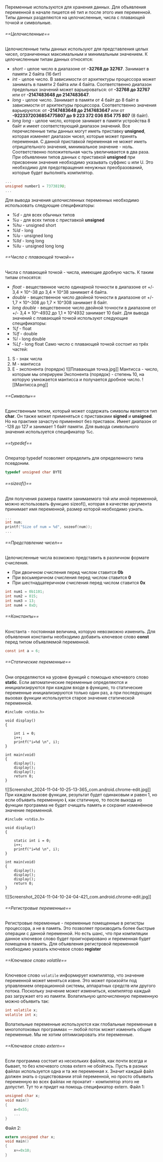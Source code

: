 Переменные используются для хранения данных. Для объявления переменной в начале пишется её тип и после этого имя переменной. Типы данных разделяются на целочисленные, числа с плавающей точкой и символьные.
###### ==Целочисленные==
Целочисленные типы данных используют для представления целых чисел, ограниченных максимальным и минимальным значением.
К целочисленным типам данных относятся:
- *short* - целое число в диапазоне от **-32768 до 32767**. Занимает в памяти 2 байта (16 бит)
- *int* - целое число. В зависимости от архитектуры процессора может занимать в памяти 2 байта или 4 байта. Соответственно диапазон предельных значений может варьироваться: от **-32768 до 32767** или от **-2147483648 до 2147483647**.
- *long* - целое число. Занимает в памяти от 4 байт до 8 байт в зависимости от архитектуры процессора. Соответственно значения варьируются: от **-2147483648 до 2147483647** или от **-9223372036854775807 до 9 223 372 036 854 775 807** (8 байт).
- *long long* - целое число, которое занимает в памяти устройства 8 байт и имеет соответствующий диапазон значений.
Все перечисленные типы данных могут иметь приставку **unsigned**, которая изменяет диапазон чисел, которые может принять переменная. С данной приставкой переменная не может иметь отрицательного значения, минимальное значение - ноль. Соответственно положительная часть увеличивается в два раза.
При объявлении типов данных с приставкой **unsigned** при присвоении значения необходимо указывать суффикс u или U. Это необходимо для предотвращения ненужных преобразований, которые будет выполнять компилятор.
```C
...
unsigned number1 = 7373819U;
...
```
Для вывода значения целочисленных переменных необходимо использовать следующие спецификаторы:
- *%d* - для всех обычных типов
- *%u* - для всех типов с приставкой **unsigned**
- *%hu* - unsigned short
- *%ld* - long
- *%lu* - unsigned long
- *%lld* - long long
- *%llu* - unsigned long long
###### ==Числа с плавающей точкой==
Числа с плавающей точкой - числа, имеющие дробную часть. К таким типам относятся:
- *float* - вещественное число одинарной точности в диапазоне от +/- 3,4 × 10^-38 до 3,4 × 10^38 занимает 4 байта.
- *double* - вещественное число двойной точности в диапазоне от +/- 1,7 × 10^-308 до 1,7 × 10^308 занимает 8 байт.
- *long double* - вещественное число двойной точности в диапазоне от +/- 3,4 × 10^-4932 до 1,1 × 10^4932 занимает 10 байт.
Для вывода значений с плавающей точкой используют следующие спецификаторы:
- *%f* - float 
- *%lf* - double
- *%l* - long double 
- *%Lf* - long float
Само число с плавающей точкой состоит из трёх частей: 
1. S - знак числа
2. M - мантисса
3. Е - экспонента (порядок)
![[Плавающая точка.jpg]]
Мантисса - число, которым мы оперируем
Экспонента (порядок) - степень 10, на которую умножается мантисса и получается дробное число.
![[Мантисса.png]]
###### ==Символы==
Единственным типом, который может содержать символы является тип **char**. Он также может применяться с приставками **signed** и **unsigned**. Но на практике зачастую применяют без приставок. Имеет диапазон от -128 до 127 и занимает 1 байт памяти.
Для вывода символьного значения используется спецификатор %с.
###### ==typedef==
Оператор typedef позволяет определить для определенного типа псевдоним. 
```C
typedef unsigned char BYTE
```
###### ==sizeof()==
Для получения размера памяти занимаемого той или иной переменной, можно использовать функцию sizeof(), которая в качестве аргумента принимает имя переменной, размер которой необходимо узнать.
```C
...
int num;
printf("Size of num = %d", sozeof(num));
...
```
###### ==Представление чисел==
Целочисленные числа возможно представить в различном формате счисления.
- При двоичном счисления перед числом ставится **0b**
- При восьмеричном счисления перед числом ставится **0**
- При шестнадцатеричном счисления перед числом ставится **0x**
```C
int num1 = 0b1101;
int num2 = 015;
int num3 = 13;
int num4 = 0xD;

```
###### ==Константы==
Константа - постоянная величина, которую невозможно изменить. Для объявления константы необходимо добавить ключевое слово **const** перед типом объявляемой переменной.
```C
const int a = 6;
```
###### ==Статические переменные==
Они определяются на уровне функций с помощью ключевого слово **static**. Если автоматические переменные определяются и инициализируются при каждом входе в функцию, то статические переменные инициализируются только один раз, а при последующих вызовах функции используется старое значение статической переменной.
```С
#include <stdio.h>

void display()
{

    int i = 0;
    i++;
    printf("i=%d \n", i);
}

int main(void)
{
    display();
    display();
    display();
    return 0;
}
```
![[Screenshot_2024-11-04-10-25-13-365_com.android.chrome-edit.jpg]]
При каждом вызове функции, результат будет одинаковым и равен 1, но если объявить переменную **i**, как статичную, то после выхода из функции программа не будет очищать память и сохранит изменённое значение переменной.
```С
#include <stdio.h>

void display()
{

    static int i = 0;
    i++;
    printf("i=%d \n", i);
}

int main(void)
{
    display();
    display();
    display();
    return 0;
}
```
![[Screenshot_2024-11-04-10-24-04-421_com.android.chrome-edit.jpg]]
###### ==Регистровые переменные==
Регистровые переменные - переменные помещенные в регистры процессора, а не в память. Это позволяет производить более быстрые операции с данной переменной. Но есть шанс, что при компиляции данное ключевое слово будет проигнорировано и переменная будет помещена в память. Для объявления регистровой переменной необходимо указать ключевое слово **register**
###### ==Ключевое слово volatile==
Ключевое слово `volatile` информирует компилятор, что значение переменной может меняться извне. Это может произойти под управлением операционной системы, аппаратных средств или другого потока. Поскольку значение может измениться, компилятор каждый раз загружает его из памяти.
Волатильную целочисленную переменную можно объявить так:
```C
int volatile x;
volatile int x;
```
Волатильные переменные используются как глобальные переменные в многопотоковых программах — любой поток может изменить общие переменные. Мы не хотим оптимизировать эти переменные.
###### ==Ключевое слово extern==
Если программа состоит из нескольких файлов, как почти всегда и бывает, то без ключевого слова extern не обойтись. Пусть в разных файлах используется одна и та же переменная x. Значит каждый файл должен знать о существовании этой переменной, но просто объявить переменную во всех файлах не прокатит - компилятор этого не допустит. Тут то и придет на помощь спецификатор extern.
Файл 1:
```C
unsigned char x;
void main()
{
	x=0x55;
	...
}
```
Файл 2:
```C
extern unsigned char x;
void main()
{
	x+=0x10;
}
```
